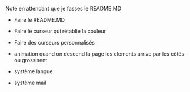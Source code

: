 Note en attendant que je fasses le README.MD

- Faire le README.MD

- Faire le curseur qui rétablie la couleur

- Faire des curseurs personnalisés

- animation quand on descend la page les elements arrive par les côtés ou grossisent

- système langue

- système mail
